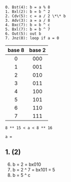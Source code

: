 ```
0. Bst(4): b = a % 8
1. Bxl(2): b = b ^ 2
2. Cdv(5): c = a / 2 \*\* b
3. Adv(3): a = a / 8
4. Bxc(7): b = b ^ c
5. Bxl(7): b = b ^ 7
6. Out(5): out b
7. Jnz(0): loop if a = 0
```

| base 8 | base 2 |
| :----: | :----: |
|   0    |  000   |
|   1    |  001   |
|   2    |  010   |
|   3    |  011   |
|   4    |  100   |
|   5    |  101   |
|   6    |  110   |
|   7    |  111   |

```
8 ** 15 < a < 8 ** 16

a =
```

## 1. (2)

6. b = 2 = bx010
7. b = 2 ^ 7 = bx101 = 5
8. b = 5 ^ c
